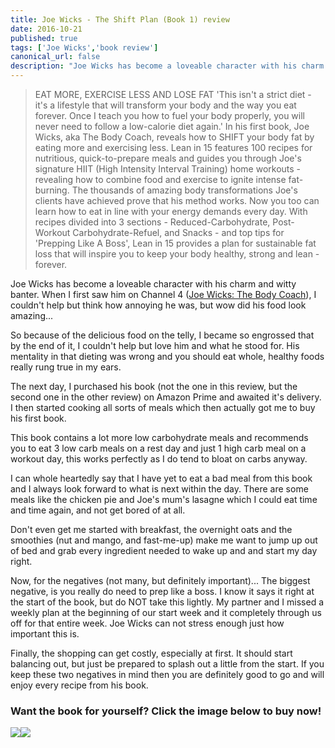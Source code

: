 ```yaml
---
title: Joe Wicks - The Shift Plan (Book 1) review
date: 2016-10-21
published: true
tags: ['Joe Wicks','book review']
canonical_url: false
description: "Joe Wicks has become a loveable character with his charm and witty banter. When I first saw him on Channel 4 Joe Wicks: The Body Coach, I couldn't help but think how annoying he was, but wow did his food look amazing..."
---
```


> EAT MORE, EXERCISE LESS AND LOSE FAT 'This isn't a strict diet - it's a lifestyle that will transform your body and the way you eat forever. Once I teach you how to fuel your body properly, you will never need to follow a low-calorie diet again.' In his first book, Joe Wicks, aka The Body Coach, reveals how to SHIFT your body fat by eating more and exercising less. Lean in 15 features 100 recipes for nutritious, quick-to-prepare meals and guides you through Joe's signature HIIT (High Intensity Interval Training) home workouts - revealing how to combine food and exercise to ignite intense fat-burning. The thousands of amazing body transformations Joe's clients have achieved prove that his method works. Now you too can learn how to eat in line with your energy demands every day. With recipes divided into 3 sections - Reduced-Carbohydrate, Post-Workout Carbohydrate-Refuel, and Snacks - and top tips for 'Prepping Like A Boss', Lean in 15 provides a plan for sustainable fat loss that will inspire you to keep your body healthy, strong and lean - forever.

Joe Wicks has become a loveable character with his charm and witty banter. When I first saw him on Channel 4 ([Joe Wicks: The Body Coach](https://www.channel4.com/programmes/joe-wicks-the-body-coach/on-demand/63661-002)), I couldn't help but think how annoying he was, but wow did his food look amazing...

So because of the delicious food on the telly, I became so engrossed that by the end of it, I couldn't help but love him and what he stood for. His mentality in that dieting was wrong and you should eat whole, healthy foods really rung true in my ears.

The next day, I purchased his book (not the one in this review, but the second one in the other review) on Amazon Prime and awaited it's delivery. I then started cooking all sorts of meals which then actually got me to buy his first book.

This book contains a lot more low carbohydrate meals and recommends you to eat 3 low carb meals on a rest day and just 1 high carb meal on a workout day, this works perfectly as I do tend to bloat on carbs anyway.

I can whole heartedly say that I have yet to eat a bad meal from this book and I always look forward to what is next within the day. There are some meals like the chicken pie and Joe's mum's lasagne which I could eat time and time again, and not get bored of at all.

Don't even get me started with breakfast, the overnight oats and the smoothies (nut and mango, and fast-me-up) make me want to jump up out of bed and grab every ingredient needed to wake up and and start my day right.

Now, for the negatives (not many, but definitely important)... The biggest negative, is you really do need to prep like a boss. I know it says it right at the start of the book, but do NOT take this lightly. My partner and I missed a weekly plan at the beginning of our start week and it completely through us off for that entire week. Joe Wicks can not stress enough just how important this is.

Finally, the shopping can get costly, especially at first. It should start balancing out, but just be prepared to splash out a little from the start. If you keep these two negatives in mind then you are definitely good to go and will enjoy every recipe from his book.

### Want the book for yourself? Click the image below to buy now!

[![](https://ws-eu.amazon-adsystem.com/widgets/q?_encoding=UTF8&ASIN=1509800662&Format=_SL160_&ID=AsinImage&MarketPlace=GB&ServiceVersion=20070822&WS=1&tag=fitness0d08-21)](https://www.amazon.co.uk/Lean-15-Minute-Workouts-Healthy/dp/1509800662/ref=as_li_ss_il?ie=UTF8&qid=1476194229&sr=8-3&keywords=joe+wicks&linkCode=li2&tag=fitness0d08-21&linkId=5077824c782b2220415afc1aff267fec)![](https://ir-uk.amazon-adsystem.com/e/ir?t=fitness0d08-21&l=li2&o=2&a=1509800662)

